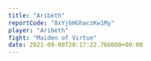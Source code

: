```yaml
---
title: "Aribèth"
reportCode: "8xYj6HGhaczKw1My"
player: "Aribèth"
fight: "Maiden of Virtue"
date: 2021-09-08T20:17:22.766000+00:00
---
```

